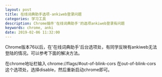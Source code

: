 ```yaml
---
layout: post
title: 在线词典助手选项-ankiweb登录问题
categories: 学习工具
description: Chrome插件'在线词典助手'的选项ankiweb登录有问题
keywords: chrome, anki
date: 2019-02-06 11:32:00
---
```


Chrome版本76以后，在'在线词典助手'后台选项处，有同学反映有ankiweb无法登陆的情况。可以参考下面的解决方法。

在chrome地址栏输入 chrome://flags/#out-of-blink-cors
在out-of-blink-cors 这个选项处，选择disable，然后重新启动chrome即可。

